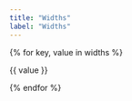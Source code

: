 ```yaml
---
title: "Widths"
label: "Widths"
---
```


{% for key, value in widths %}

<div class="w-{{ key }} bg-black text-white">
  {{ value }}
</div>

{% endfor %}
